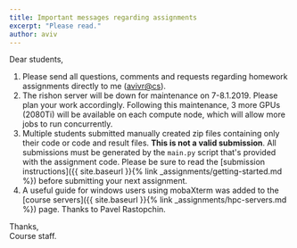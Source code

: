 ```yaml
---
title: Important messages regarding assignments
excerpt: "Please read."
author: aviv
---
```


Dear students,

1. Please send all questions, comments and requests regarding homework
   assignments directly to me ([avivr@cs](mailto:avivr@cs.technion.ac.il)).
2. The rishon server will be down for maintenance on 7-8.1.2019. Please plan
   your work accordingly. Following this maintenance, 3 more GPUs (2080Ti) will
   be available on each compute node, which will allow more jobs to run
   concurrently.
3. Multiple students submitted manually created zip files containing only their
   code or code and result files. **This is not a valid submission**. All
   submissions must be generated by the `main.py` script that's provided with
   the assignment code. Please be
   sure to read the [submission instructions]({{ site.baseurl }}{% link _assignments/getting-started.md %})
   before submitting your next assignment.
4. A useful guide for windows users using mobaXterm was added to the [course
   servers]({{ site.baseurl }}{% link _assignments/hpc-servers.md %}) page.
   Thanks to Pavel Rastopchin.

Thanks,  
Course staff.


